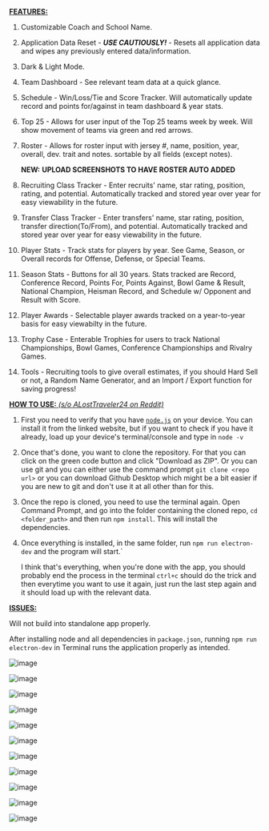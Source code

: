 <ins>**FEATURES:**</ins>

1. Customizable Coach and School Name.
2. Application Data Reset - ***USE CAUTIOUSLY!*** - Resets all application data and wipes any previously entered data/information.
3. Dark & Light Mode.
4. Team Dashboard - See relevant team data at a quick glance.
5. Schedule - Win/Loss/Tie and Score Tracker. Will automatically update record and points for/against in team dashboard & year stats.
6. Top 25 - Allows for user input of the Top 25 teams week by week.  Will show movement of teams via green and red arrows. 
7. Roster - Allows for roster input with jersey #, name, position, year, overall, dev. trait and notes. sortable by all fields (except notes).
   
   **NEW:** **UPLOAD SCREENSHOTS TO HAVE ROSTER AUTO ADDED** 
8. Recruiting Class Tracker - Enter recruits' name, star rating, position, rating, and potential. Automatically tracked and stored year over year for easy viewability in the future.
9. Transfer Class Tracker - Enter transfers' name, star rating, position, transfer direction(To/From), and potential. Automatically tracked and stored year over year for easy viewability in the future.
10. Player Stats - Track stats for players by year.  See Game, Season, or Overall records for Offense, Defense, or Special Teams.  
11. Season Stats - Buttons for all 30 years. Stats tracked are Record, Conference Record, Points For, Points Against, Bowl Game & Result, National Champion, Heisman Record, and Schedule w/ Opponent and Result with Score.
12. Player Awards - Selectable player awards tracked on a year-to-year basis for easy viewabilty in the future.
13. Trophy Case - Enterable Trophies for users to track National Championships, Bowl Games, Conference Championships and Rivalry Games.
14. Tools - Recruiting tools to give overall estimates, if you should Hard Sell or not, a Random Name Generator, and an Import / Export function for saving progress!


<ins>**HOW TO USE:** _(s/o ALostTraveler24 on Reddit)_</ins>

1. First you need to verify that you have [`node.js`](https://nodejs.org/en/download/package-manager/current) on your device. You can install it from the linked website, but if you want to check if you have it already, load up your device's terminal/console and type in `node -v`
2. Once that's done, you want to clone the repository. For that you can click on the green code button and click "Download as ZIP".  Or you can use git and you can either use the command prompt `git clone <repo url>` or you can download Github Desktop which might be a bit easier if you are new to git and don't use it at all other than for this.
3. Once the repo is cloned, you need to use the terminal again. Open Command Prompt, and go into the folder containing the cloned repo, `cd <folder_path>` and then run `npm install`. This will install the dependencies.
4. Once everything is installed, in the same folder, run `npm run electron-dev` and the program will start.`

   I think that's everything, when you're done with the app, you should probably end the process in the terminal `ctrl+c` should do the trick and then everytime you want to use it again, just run the last step again and it should load up with the relevant data.


<ins>**ISSUES:**</ins>

  Will not build into standalone app properly.  
  
  After installing node and all dependencies in `package.json`, running `npm run electron-dev` in Terminal runs the application properly as intended.


![image](https://github.com/user-attachments/assets/5f81576e-aa6a-4d81-84c6-4c947c35908d)

![image](https://github.com/user-attachments/assets/d14b1463-ca1e-4595-b515-456fec421223)

![image](https://github.com/user-attachments/assets/c5755902-f864-4f11-8790-b1a28f3fb3bd)

![image](https://github.com/user-attachments/assets/dd292162-40d2-4e0d-84cd-68c2e4a9577f)

![image](https://github.com/user-attachments/assets/aa6c87a7-55cc-4c1b-b754-81daaf503804)

![image](https://github.com/user-attachments/assets/6fa8ecd1-d653-47fb-9018-a3b2cb98976d)

![image](https://github.com/user-attachments/assets/014252ff-94f6-49fc-ab1c-55d3a2d5ac16)

![image](https://github.com/user-attachments/assets/d7a992e7-27b0-48b0-bb49-bf2e3162cc06)

![image](https://github.com/user-attachments/assets/ac4231aa-a26d-484b-8470-5586da00a5fd)

![image](https://github.com/user-attachments/assets/5a4a9ef9-3d71-4521-befa-fd6b9a723aa6)

![image](https://github.com/user-attachments/assets/7bcb8bd6-bc1b-4df4-8353-7c53729f7d0f)
